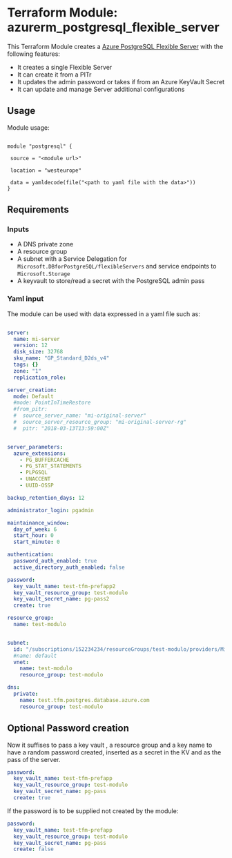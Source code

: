 # Terraform Module: azurerm_postgresql_flexible_server

This Terraform Module creates a [Azure PostgreSQL Flexible Server](https://learn.microsoft.com/en-us/azure/postgresql/flexible-server/) with the following features:

- It creates a single Flexible Server
- It can create it from a PITr
- It updates the admin password or takes if from an Azure KeyVault Secret
- It can update and manage Server additional configurations

## Usage

Module usage:

```hcl

module "postgresql" {

 source = "<module url>"

 location = "westeurope"

 data = yamldecode(file("<path to yaml file with the data>"))
}

```


## Requirements

### Inputs

- A DNS private zone
- A resource group
- A subnet with a Service Delegation for ```Microsoft.DBforPostgreSQL/flexibleServers``` and service endpoints to ```Microsoft.Storage```
- A keyvault to store/read a secret with the PostgreSQL admin pass

### Yaml input

The module can be used with data expressed in a yaml file such as:

```yaml

server:
  name: mi-server
  version: 12
  disk_size: 32768
  sku_name: "GP_Standard_D2ds_v4"
  tags: {}
  zone: "1"
  replication_role:

server_creation:
  mode: Default
  #mode: PointInTimeRestore
  #from_pitr:
  #  source_server_name: "mi-original-server"
  #  source_server_resource_group: "mi-original-server-rg"
  #  pitr: "2018-03-13T13:59:00Z"


server_parameters:
  azure_extensions:
    - PG_BUFFERCACHE
    - PG_STAT_STATEMENTS
    - PLPGSQL
    - UNACCENT
    - UUID-OSSP

backup_retention_days: 12

administrator_login: pgadmin

maintainance_window:
  day_of_week: 6
  start_hour: 0
  start_minute: 0

authentication:
  password_auth_enabled: true
  active_directory_auth_enabled: false

password:
  key_vault_name: test-tfm-prefapp2
  key_vault_resource_group: test-modulo
  key_vault_secret_name: pg-pass2
  create: true

resource_group:
  name: test-modulo


subnet:
  id: "/subscriptions/152234234/resourceGroups/test-modulo/providers/Microsoft.Network/virtualNetworks/test-modulo/subnets/default"
  #name: default
  vnet:
    name: test-modulo
    resource_group: test-modulo

dns:
  private:
    name: test.tfm.postgres.database.azure.com
    resource_group: test-modulo

```

## Optional Password creation

Now it suffises to pass a key vault , a resource group and a key name to have a random password created, inserted as a secret in the KV and as the pass of the server. 

```yaml
password:
  key_vault_name: test-tfm-prefapp
  key_vault_resource_group: test-modulo
  key_vault_secret_name: pg-pass
  create: true
```

If the password is to be supplied not created by the module:

```yaml
password:
  key_vault_name: test-tfm-prefapp
  key_vault_resource_group: test-modulo
  key_vault_secret_name: pg-pass
  create: false
```



